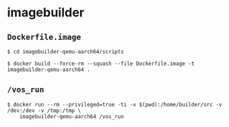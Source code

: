 # imagebuilder

## `Dockerfile.image`

```
$ cd imagebuilder-qemu-aarch64/scripts

$ docker build --force-rm --squash --file Dockerfile.image -t imagebuilder-qemu-aarch64 .
```

## `/vos_run`

```
$ docker run --rm --privileged=true -ti -v $(pwd):/home/builder/src -v /dev:/dev -v /tmp:/tmp \
    imagebuilder-qemu-aarch64 /vos_run
```
